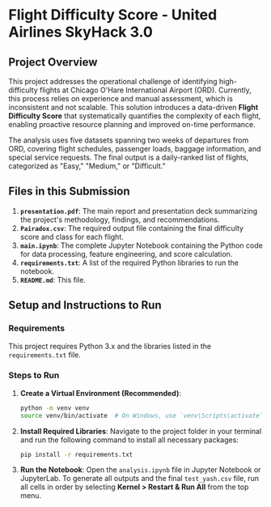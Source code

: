 # Flight Difficulty Score - United Airlines SkyHack 3.0

## Project Overview

This project addresses the operational challenge of identifying high-difficulty flights at Chicago O'Hare International Airport (ORD). Currently, this process relies on experience and manual assessment, which is inconsistent and not scalable. This solution introduces a data-driven **Flight Difficulty Score** that systematically quantifies the complexity of each flight, enabling proactive resource planning and improved on-time performance.

The analysis uses five datasets spanning two weeks of departures from ORD, covering flight schedules, passenger loads, baggage information, and special service requests. The final output is a daily-ranked list of flights, categorized as "Easy," "Medium," or "Difficult."

## Files in this Submission

1.  **`presentation.pdf`**: The main report and presentation deck summarizing the project's methodology, findings, and recommendations.
2.  **`Pairadox.csv`**: The required output file containing the final difficulty score and class for each flight.
3.  **`main.ipynb`**: The complete Jupyter Notebook containing the Python code for data processing, feature engineering, and score calculation.
4.  **`requirements.txt`**: A list of the required Python libraries to run the notebook.
5.  **`README.md`**: This file.

## Setup and Instructions to Run

### Requirements

This project requires Python 3.x and the libraries listed in the `requirements.txt` file.

### Steps to Run

1.  **Create a Virtual Environment (Recommended)**:
    ```bash
    python -m venv venv
    source venv/bin/activate  # On Windows, use `venv\Scripts\activate`
    ```

2.  **Install Required Libraries**:
    Navigate to the project folder in your terminal and run the following command to install all necessary packages:
    ```bash
    pip install -r requirements.txt
    ```

3.  **Run the Notebook**:
    Open the `analysis.ipynb` file in Jupyter Notebook or JupyterLab. To generate all outputs and the final `test_yash.csv` file, run all cells in order by selecting **Kernel > Restart & Run All** from the top menu.
